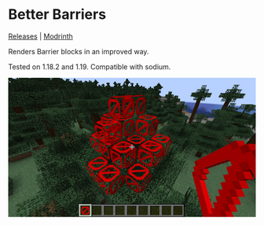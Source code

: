 # Better Barriers
[Releases](https://github.com/DJtheRedstoner/betterbarriers/releases) |
[Modrinth](https://modrinth.com/mod/betterbarriers)

Renders Barrier blocks in an improved way.

Tested on 1.18.2 and 1.19. Compatible with sodium.

![screenshot of mod](.github/screenshot.png)